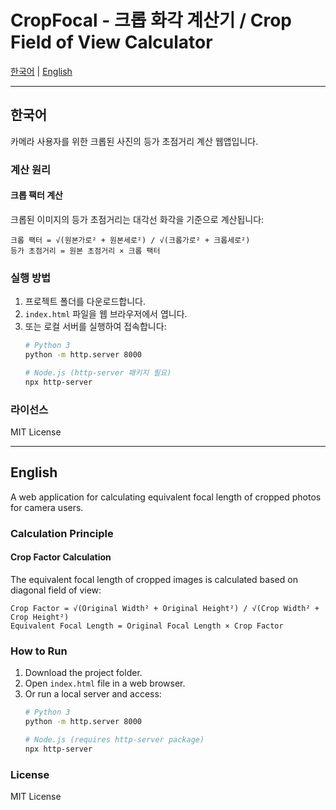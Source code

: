 # CropFocal - 크롭 화각 계산기 / Crop Field of View Calculator

[한국어](#한국어) | [English](#english)

---

## 한국어

카메라 사용자를 위한 크롭된 사진의 등가 초점거리 계산 웹앱입니다.

### 계산 원리

#### 크롭 팩터 계산
크롭된 이미지의 등가 초점거리는 대각선 화각을 기준으로 계산됩니다:

```
크롭 팩터 = √(원본가로² + 원본세로²) / √(크롭가로² + 크롭세로²)
등가 초점거리 = 원본 초점거리 × 크롭 팩터
```

### 실행 방법

1. 프로젝트 폴더를 다운로드합니다.
2. `index.html` 파일을 웹 브라우저에서 엽니다.
3. 또는 로컬 서버를 실행하여 접속합니다:
   ```bash
   # Python 3
   python -m http.server 8000
   
   # Node.js (http-server 패키지 필요)
   npx http-server
   ```

### 라이선스

MIT License

---

## English

A web application for calculating equivalent focal length of cropped photos for camera users.

### Calculation Principle

#### Crop Factor Calculation
The equivalent focal length of cropped images is calculated based on diagonal field of view:

```
Crop Factor = √(Original Width² + Original Height²) / √(Crop Width² + Crop Height²)
Equivalent Focal Length = Original Focal Length × Crop Factor
```

### How to Run

1. Download the project folder.
2. Open `index.html` file in a web browser.
3. Or run a local server and access:
   ```bash
   # Python 3
   python -m http.server 8000
   
   # Node.js (requires http-server package)
   npx http-server
   ```

### License

MIT License